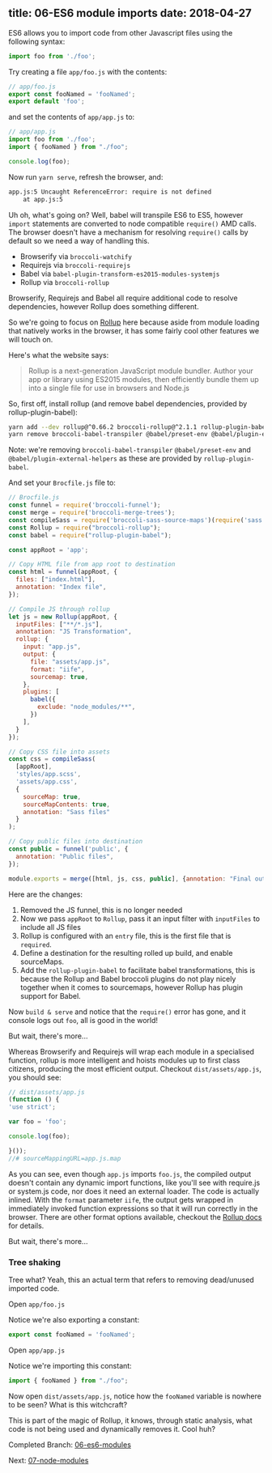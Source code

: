 title: 06-ES6 module imports
date: 2018-04-27
---

ES6 allows you to import code from other Javascript files using the following syntax:

```js
import foo from './foo'; 
```

Try creating a file `app/foo.js` with the contents:

```js
// app/foo.js
export const fooNamed = 'fooNamed';
export default 'foo';
```

and set the contents of `app/app.js` to:

```js
// app/app.js
import foo from './foo';
import { fooNamed } from "./foo";

console.log(foo);
```

Now run `yarn serve`, refresh the browser, and:

```sh
app.js:5 Uncaught ReferenceError: require is not defined
    at app.js:5
```

Uh oh, what's going on? Well, babel will transpile ES6 to ES5, however `import` statements are converted to
node compatible `require()` AMD calls. The browser doesn't have a mechanism for resolving `require()` calls by default
so we need a way of handling this.

* Browserify via `broccoli-watchify`
* Requirejs via `broccoli-requirejs`
* Babel via `babel-plugin-transform-es2015-modules-systemjs`
* Rollup via `broccoli-rollup`

Browserify, Requirejs and Babel all require additional code to resolve dependencies, however Rollup does something
different.

So we're going to focus on [Rollup](http://rollupjs.org/) here because aside from module loading that natively works in
the browser, it has some fairly cool other features we will touch on. 

Here's what the website says:

> Rollup is a next-generation JavaScript module bundler. Author your app or library using ES2015 modules, then 
efficiently bundle them up into a single file for use in browsers and Node.js

So, first off, install rollup (and remove babel dependencies, provided by rollup-plugin-babel):

```sh
yarn add --dev rollup@^0.66.2 broccoli-rollup@^2.1.1 rollup-plugin-babel@^4.0.3
yarn remove broccoli-babel-transpiler @babel/preset-env @babel/plugin-external-helpers
```

Note: we're removing `broccoli-babel-transpiler` `@babel/preset-env` and `@babel/plugin-external-helpers` as these are
provided by `rollup-plugin-babel`.

And set your `Brocfile.js` file to:

```js
// Brocfile.js
const funnel = require('broccoli-funnel');
const merge = require('broccoli-merge-trees');
const compileSass = require('broccoli-sass-source-maps')(require('sass'));
const Rollup = require("broccoli-rollup");
const babel = require("rollup-plugin-babel");

const appRoot = 'app';

// Copy HTML file from app root to destination
const html = funnel(appRoot, {
  files: ["index.html"],
  annotation: "Index file",
});

// Compile JS through rollup
let js = new Rollup(appRoot, {
  inputFiles: ["**/*.js"],
  annotation: "JS Transformation",
  rollup: {
    input: "app.js",
    output: {
      file: "assets/app.js",
      format: "iife",
      sourcemap: true,
    },
    plugins: [
      babel({
        exclude: "node_modules/**",
      })
    ],
  }
});

// Copy CSS file into assets
const css = compileSass(
  [appRoot],
  'styles/app.scss',
  'assets/app.css',
  {
    sourceMap: true,
    sourceMapContents: true,
    annotation: "Sass files"
  }
);

// Copy public files into destination
const public = funnel('public', {
  annotation: "Public files",
});

module.exports = merge([html, js, css, public], {annotation: "Final output"});
```

Here are the changes:

1. Removed the JS funnel, this is no longer needed
2. Now we pass `appRoot` to `Rollup`, pass it an input filter with `inputFiles` to include all JS files
3. Rollup is configured with an `entry` file, this is the first file that is `required`.
4. Define a destination for the resulting rolled up build, and enable sourceMaps.
5. Add the `rollup-plugin-babel` to facilitate babel transformations, this is because the Rollup and Babel broccoli
plugins do not play nicely together when it comes to sourcemaps, however Rollup has plugin support for Babel.

Now `build & serve` and notice that the `require()` error has gone, and it console logs out `foo`, all is
good in the world!

But wait, there's more...

Whereas Browserify and Requirejs will wrap each module in a specialised function, rollup is more intelligent
and hoists modules up to first class citizens, producing the most efficient output.
Checkout `dist/assets/app.js`, you should see:

```js
// dist/assets/app.js
(function () {
'use strict';

var foo = 'foo';

console.log(foo);

}());
//# sourceMappingURL=app.js.map
```

As you can see, even though `app.js` imports `foo.js`, the compiled output doesn't contain any dynamic import functions,
like you'll see with require.js or system.js code, nor does it need an external loader.
The code is actually inlined. With the `format` parameter `iife`, the output gets wrapped in immediately invoked
function expressions so that it will run correctly in the browser. There are other format options available, checkout the
[Rollup docs](https://rollupjs.org/guide/en#big-list-of-options) for details.

But wait, there's more...

### Tree shaking

Tree what? Yeah, this an actual term that refers to removing dead/unused imported code.

Open `app/foo.js`

Notice we're also exporting a constant:

```js
export const fooNamed = 'fooNamed';
```

Open `app/app.js`

Notice we're importing this constant:

```js
import { fooNamed } from "./foo";
```

Now open `dist/assets/app.js`, notice how the `fooNamed` variable is nowhere to be seen? What is this witchcraft?

This is part of the magic of Rollup, it knows, through static analysis, what code is not being used and dynamically
removes it. Cool huh?

Completed Branch: [06-es6-modules](https://github.com/oligriffiths/broccolijs-tutorial/tree/06-es6-modules)

Next: [07-node-modules](07-node-modules.html)
